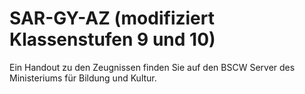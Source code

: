 ﻿# SAR-GY-AZ (modifiziert Klassenstufen 9 und 10)

Ein Handout zu den Zeugnissen finden Sie auf den BSCW Server des Ministeriums für Bildung und Kultur.
